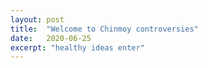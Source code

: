 ```yaml
---
layout: post
title:  "Welcome to Chinmoy controversies"
date:   2020-06-25
excerpt: "healthy ideas enter"
---
```


